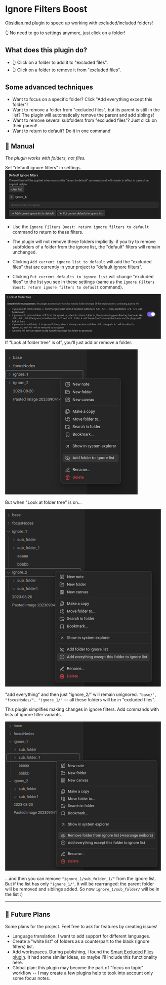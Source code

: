# Ignore Filters Boost
[Obsidian.md plugin](https://obsidian.md/) to speed up working with excluded/included folders! 

👆 No need to go to settings anymore, just click on a folder!

## What does this plugin do?
- 👆 Click on a folder to add it to "excluded files".
- 👆 Click on a folder to remove it from "excluded files".

## Some advanced techniques
- Want to focus on a specific folder? Click "Add everything except this folder"!
- Want to remove a folder from "excluded files", but its parent is still in the list? The plugin will automatically remove the parent and add siblings!
- Want to remove several subfolders from "excluded files"? Just click on their parent!
- Want to return to default? Do it in one command!

## 📖 Manual
*The plugin works with folders, not files.*

Set "default ignore filters" in settings. 
![Ignore defaults](./images/ignore_defaults.png)
- Use the `Ignore Filters Boost: return ignore filters to default` command to return to these filters.
- The plugin will not remove these folders implicitly: if you try to remove subfolders of a folder from the ignore list, the "default" filters will remain unchanged.

- Clicking `Add current ignore list to default` will add the "excluded files" that are currently in your project to "default ignore filters".
- Clicking `Put current defaults to ignore list` will change "excluded files" to the list you see in these settings (same as the `Ignore Filters Boost: return ignore filters to default` command).

![Look at tree](./images/look_at_tree.png)
If "Look at folder tree" is off, you'll just add or remove a folder. 

![pure add](./images/pure_add.png)

But when "Look at folder tree" is on...

![add everything](./images/add_everything.png)

"add everything" and then just "ignore_2/" will remain unignored. `"base/", "focusNodes/", "ignore_1/"` — all these folders will be in "excluded files".

This plugin simplifies making changes in ignore filters. Add commands with lists of ignore filter variants.

![remove parent](./images/remove_parent.png)

...and then you can remove `"ignore_1/sub_folder_1/"` from the ignore list. But if the list has only `"ignore_1/"`, it will be rearranged: the parent folder will be removed and siblings added. So now `ignore_1/sub_folder/` will be in the list :)

---

## 🔮 Future Plans 
Some plans for the project. Feel free to ask for features by creating issues!
- Language translation. I want to add support for different languages.
- Create a "white list" of folders as a counterpart to the black (ignore filters) list.
- Add workspaces. During publishing, I found the [Smart Excluded Files plugin](https://github.com/vlwkaos/obsidian-smart-excluded). It had some similar ideas, so maybe I'll include this functionality here.
- Global plan: this plugin may become the part of "focus on topic" workflow -- I may create a few plugins help to took into account only some focus notes.
